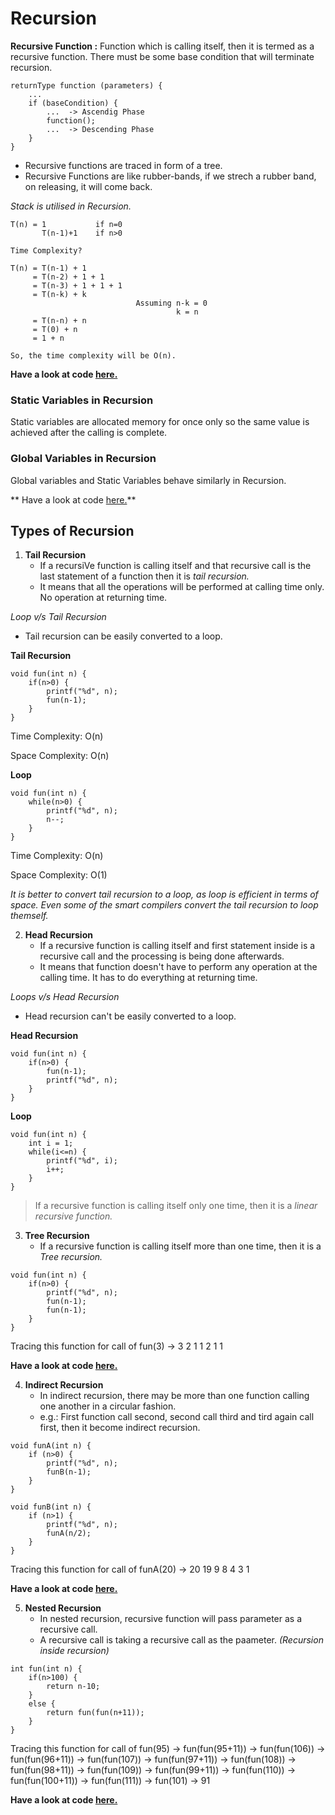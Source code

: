 # Recursion

**Recursive Function :** Function which is calling itself, then it is termed as a recursive function. There must be some base condition that will terminate recursion.

```
returnType function (parameters) {
    ...
    if (baseCondition) {
        ...  -> Ascendig Phase
        function();
        ...  -> Descending Phase
    }
}
```

* Recursive functions are traced in form of a tree.
* Recursive Functions are like rubber-bands, if we strech a rubber band, on releasing, it will come back.

*Stack is utilised in Recursion.*

```
T(n) = 1           if n=0
       T(n-1)+1    if n>0

Time Complexity?

T(n) = T(n-1) + 1
     = T(n-2) + 1 + 1
     = T(n-3) + 1 + 1 + 1
     = T(n-k) + k
                            Assuming n-k = 0
                                     k = n
     = T(n-n) + n
     = T(0) + n
     = 1 + n

So, the time complexity will be O(n).
```

**Have a look at code [here.](001_Lets_Code_Recursion/main.c)**

### Static Variables in Recursion
Static variables are allocated memory for once only so the same value is achieved after the calling is complete.

### Global Variables in Recursion
Global variables and Static Variables behave similarly in Recursion.

**  Have a look at code [here.](002_Static_and_Global_Variables/main.c)**

## Types of Recursion

1. **Tail Recursion**
    * If a recursiVe function is calling itself and that recursive call is the last statement of a function then it is *tail recursion.*
    * It means that all the operations will be performed at calling time only. No operation at returning time.

*Loop v/s Tail Recursion*
* Tail recursion can be easily converted to a loop.

**Tail Recursion**
```
void fun(int n) {
    if(n>0) {
        printf("%d", n);
        fun(n-1);
    }
}
```
Time Complexity: O(n)

Space Complexity: O(n)

**Loop**
```
void fun(int n) {
    while(n>0) {
        printf("%d", n);
        n--;
    }
}
```
Time Complexity: O(n)

Space Complexity: O(1)


*It is better to convert tail recursion to a loop, as loop is efficient in terms of space. Even some of the smart compilers convert the tail recursion to loop themself.*

2. **Head Recursion**
    * If a recursive function is calling itself and first statement inside is a recursive call and the processing is being done afterwards.
    * It means that function doesn't have to perform any operation at the calling time. It has to do everything at returning time.

*Loops v/s Head Recursion*
* Head recursion can't be easily converted to a loop.

**Head Recursion**
```
void fun(int n) {
    if(n>0) {
        fun(n-1);
        printf("%d", n);
    }
}
```
**Loop**
```
void fun(int n) {
    int i = 1;
    while(i<=n) {
        printf("%d", i);
        i++;
    }
}
```

> If a recursive function is calling itself only one time, then it is a *linear recursive function.*

3. **Tree Recursion**
    * If a recursive function is calling itself more than one time, then it is a *Tree recursion.*
```
void fun(int n) {
    if(n>0) {
        printf("%d", n);
        fun(n-1);
        fun(n-1);
    }
}
```
Tracing this function for call of fun(3) -> 3 2 1 1 2 1 1

**Have a look at code [here.](003_Tree_Recursion/main.c)**

4. **Indirect Recursion**
    * In indirect recursion, there may be more than one function calling one another in a circular fashion.
    * e.g.: First function call second, second call third and tird again call first, then it become indirect recursion.

```
void funA(int n) {
    if (n>0) {
        printf("%d", n);
        funB(n-1);
    }
}

void funB(int n) {
    if (n>1) {
        printf("%d", n);
        funA(n/2);
    }
}
```
Tracing this function for call of funA(20) -> 20 19 9 8 4 3 1

**Have a look at code [here.](004_Indirect_Recursion/main.c)**

5. **Nested Recursion**
    * In nested recursion, recursive function will pass parameter as a recursive call.
    * A recursive call is taking a recursive call as the paameter. *(Recursion inside recursion)*

```
int fun(int n) {
    if(n>100) {
        return n-10;
    }
    else {
        return fun(fun(n+11));
    }
}
```
Tracing this function for call of fun(95) -> fun(fun(95+11)) -> fun(fun(106)) -> fun(fun(96+11)) -> fun(fun(107)) -> fun(fun(97+11)) -> fun(fun(108)) -> fun(fun(98+11)) -> fun(fun(109)) -> fun(fun(99+11)) -> fun(fun(110)) -> fun(fun(100+11)) -> fun(fun(111)) -> fun(101) -> 91

**Have a look at code [here.](005_Nested_Recursion/main.c)**